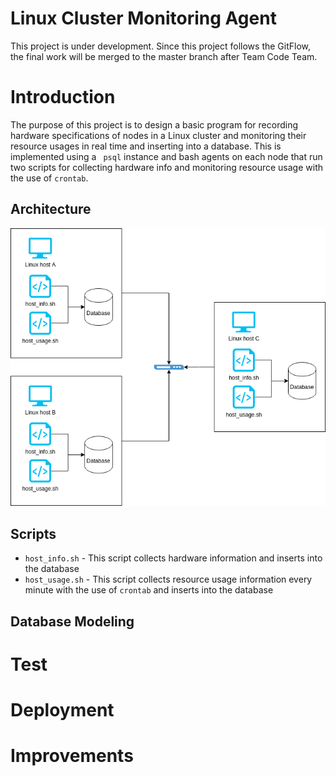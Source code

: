 # Linux Cluster Monitoring Agent
This project is under development. Since this project follows the GitFlow, the final work will be merged to the master branch after Team Code Team.

# Introduction
The purpose of this project is to design a basic program for recording hardware specifications of nodes in a Linux cluster and monitoring their resource usages in real time and inserting into a database. This is implemented using a ` psql` instance and bash agents on each node that run two scripts for collecting hardware info and monitoring resource usage with the use of `crontab`.

## Architecture
![my image](./assets/cluster_diagram.png)

## Scripts
* `host_info.sh` - This script collects hardware information and inserts into the database
* `host_usage.sh` - This script collects resource usage information every minute with the use of `crontab` and inserts into the database

## Database Modeling

# Test

# Deployment

# Improvements